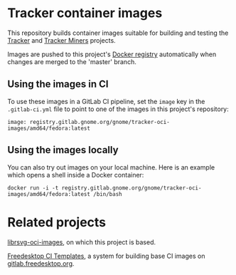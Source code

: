 # Tracker container images

This repository builds container images suitable for building and testing
the [Tracker](https://gitlab.gnome.org/GNOME/tracker) and [Tracker
Miners](https://gitlab.gnome.org/GNOME/tracker-miners) projects.

Images are pushed to this project's [Docker
registry](https://gitlab.gnome.org/gnome/tracker-oci-images/container_registry)
automatically when changes are merged to the 'master' branch.

## Using the images in CI

To use these images in a GitLab CI pipeline, set the `image` key in the
`.gitlab-ci.yml` file to point to one of the images in this project's
repository:

    image: registry.gitlab.gnome.org/gnome/tracker-oci-images/amd64/fedora:latest

## Using the images locally

You can also try out images on your local machine. Here is an example which
opens a shell inside a Docker container:

    docker run -i -t registry.gitlab.gnome.org/gnome/tracker-oci-images/amd64/fedora:latest /bin/bash

# Related projects

[librsvg-oci-images](https://gitlab.gnome.org/GNOME/tracker/-/issues/218), on which this project is based.

[Freedesktop CI Templates](https://freedesktop.pages.freedesktop.org/ci-templates/templates.html), a
system for building base CI images on [gitlab.freedesktop.org](https://gitlab.freedesktop.org/).
